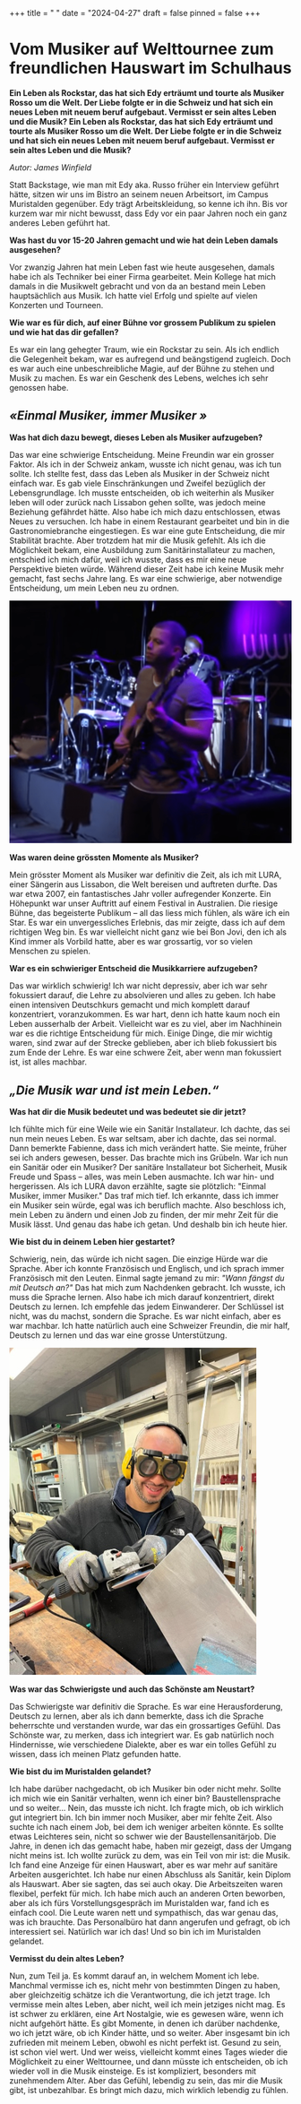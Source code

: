 +++
title = " "
date = "2024-04-27"
draft = false
pinned = false
+++
# **Vom Musiker auf Welttournee zum freundlichen Hauswart im Schulhaus**

**Ein Leben als Rockstar, das hat sich Edy erträumt und tourte als Musiker Rosso um die Welt. Der Liebe folgte er in die Schweiz und hat sich ein neues Leben mit neuem beruf aufgebaut. Vermisst er sein altes Leben und die Musik? Ein Leben als Rockstar, das hat sich Edy erträumt und tourte als Musiker Rosso um die Welt. Der Liebe folgte er in die Schweiz und hat sich ein neues Leben mit neuem beruf aufgebaut. Vermisst er sein altes Leben und die Musik?**

   *Autor: James Winfield*

Statt Backstage, wie man mit Edy aka. Russo früher ein Interview geführt hätte, sitzen wir uns im Bistro an seinem neuen Arbeitsort, im Campus Muristalden gegenüber. Edy trägt Arbeitskleidung, so kenne ich ihn. Bis vor kurzem war mir nicht bewusst, dass Edy vor ein paar Jahren noch ein ganz anderes Leben geführt hat.

**Was hast du vor 15-20 Jahren gemacht und wie hat dein Leben damals ausgesehen?**

Vor zwanzig Jahren hat mein Leben fast wie heute ausgesehen, damals habe ich als Techniker bei einer Firma gearbeitet. Mein Kollege hat mich damals in die Musikwelt gebracht und von da an bestand mein Leben hauptsächlich aus Musik. Ich hatte viel Erfolg und spielte auf vielen Konzerten und Tourneen.

**Wie war es für dich, auf einer Bühne vor grossem Publikum zu spielen und wie hat das dir gefallen?**

Es war ein lang gehegter Traum, wie ein Rockstar zu sein. Als ich endlich die Gelegenheit bekam, war es aufregend und beängstigend zugleich. Doch es war auch eine unbeschreibliche Magie, auf der Bühne zu stehen und Musik zu machen. Es war ein Geschenk des Lebens, welches ich sehr genossen habe.

## ***«Einmal Musiker, immer Musiker »***

**Was hat dich dazu bewegt, dieses Leben als Musiker aufzugeben?**

Das war eine schwierige Entscheidung. Meine Freundin war ein grosser Faktor. Als ich in der Schweiz ankam, wusste ich nicht genau, was ich tun sollte. Ich stellte fest, dass das Leben als Musiker in der Schweiz nicht einfach war. Es gab viele Einschränkungen und Zweifel bezüglich der Lebensgrundlage. Ich musste entscheiden, ob ich weiterhin als Musiker leben will oder zurück nach Lissabon gehen sollte, was jedoch meine Beziehung gefährdet hätte. Also habe ich mich dazu entschlossen, etwas Neues zu versuchen. Ich habe in einem Restaurant gearbeitet und bin in die Gastronomiebranche eingestiegen. Es war eine gute Entscheidung, die mir Stabilität brachte. Aber trotzdem hat mir die Musik gefehlt. Als ich die Möglichkeit bekam, eine Ausbildung zum Sanitärinstallateur zu machen, entschied ich mich dafür, weil ich wusste, dass es mir eine neue Perspektive bieten würde. Während dieser Zeit habe ich keine Musik mehr gemacht, fast sechs Jahre lang. Es war eine schwierige, aber notwendige Entscheidung, um mein Leben neu zu ordnen.

![ Edy (aka. Russo) auf Tour mit Lura 2012  Lura - Terre De Blues 2012 (youtube.com)](screenshot-2024-03-19-150520-1-.png)

**Was waren deine grössten Momente als Musiker?**

Mein grösster Moment als Musiker war definitiv die Zeit, als ich mit LURA, einer Sängerin aus Lissabon, die Welt bereisen und auftreten durfte. Das war etwa 2007, ein fantastisches Jahr voller aufregender Konzerte. Ein Höhepunkt war unser Auftritt auf einem Festival in Australien. Die riesige Bühne, das begeisterte Publikum – all das liess mich fühlen, als wäre ich ein Star. Es war ein unvergessliches Erlebnis, das mir zeigte, dass ich auf dem richtigen Weg bin. Es war vielleicht nicht ganz wie bei Bon Jovi, den ich als Kind immer als Vorbild hatte, aber es war grossartig, vor so vielen Menschen zu spielen.

**War es ein schwieriger Entscheid die Musikkarriere aufzugeben?**

Das war wirklich schwierig! Ich war nicht depressiv, aber ich war sehr fokussiert darauf, die Lehre zu absolvieren und alles zu geben. Ich habe einen intensiven Deutschkurs gemacht und mich komplett darauf konzentriert, voranzukommen. Es war hart, denn ich hatte kaum noch ein Leben ausserhalb der Arbeit. Vielleicht war es zu viel, aber im Nachhinein war es die richtige Entscheidung für mich. Einige Dinge, die mir wichtig waren, sind zwar auf der Strecke geblieben, aber ich blieb fokussiert bis zum Ende der Lehre. Es war eine schwere Zeit, aber wenn man fokussiert ist, ist alles machbar.

## ***„Die Musik war und ist mein Leben.“***

**Was hat dir die Musik bedeutet und was bedeutet sie dir jetzt?**

Ich fühlte mich für eine Weile wie ein Sanitär Installateur. Ich dachte, das sei nun mein neues Leben. Es war seltsam, aber ich dachte, das sei normal. Dann bemerkte Fabienne, dass ich mich verändert hatte. Sie meinte, früher sei ich anders gewesen, besser. Das brachte mich ins Grübeln. War ich nun ein Sanitär oder ein Musiker? Der sanitäre Installateur bot Sicherheit, Musik Freude und Spass – alles, was mein Leben ausmachte. Ich war hin- und hergerissen. Als ich LURA davon erzählte, sagte sie plötzlich: "Einmal Musiker, immer Musiker." Das traf mich tief. Ich erkannte, dass ich immer ein Musiker sein würde, egal was ich beruflich machte. Also beschloss ich, mein Leben zu ändern und einen Job zu finden, der mir mehr Zeit für die Musik lässt. Und genau das habe ich getan. Und deshalb bin ich heute hier.

**Wie bist du in deinem Leben hier gestartet?**

Schwierig, nein, das würde ich nicht sagen. Die einzige Hürde war die Sprache. Aber ich konnte Französisch und Englisch, und ich sprach immer Französisch mit den Leuten. Einmal sagte jemand zu mir: *"Wann fängst du mit Deutsch an?"* Das hat mich zum Nachdenken gebracht. Ich wusste, ich muss die Sprache lernen. Also habe ich mich darauf konzentriert, direkt Deutsch zu lernen. Ich empfehle das jedem Einwanderer. Der Schlüssel ist nicht, was du machst, sondern die Sprache. Es war nicht einfach, aber es war machbar. Ich hatte natürlich auch eine Schweizer Freundin, die mir half, Deutsch zu lernen und das war eine grosse Unterstützung.

![ Edy bei der Arbeit im Muristalden](screenshot-2024-03-19-151858.png)

**Was war das Schwierigste und auch das Schönste am Neustart?**

Das Schwierigste war definitiv die Sprache. Es war eine Herausforderung, Deutsch zu lernen, aber als ich dann bemerkte, dass ich die Sprache beherrschte und verstanden wurde, war das ein grossartiges Gefühl. Das Schönste war, zu merken, dass ich integriert war. Es gab natürlich noch Hindernisse, wie verschiedene Dialekte, aber es war ein tolles Gefühl zu wissen, dass ich meinen Platz gefunden hatte.

**Wie bist du im Muristalden gelandet?**

Ich habe darüber nachgedacht, ob ich Musiker bin oder nicht mehr. Sollte ich mich wie ein Sanitär verhalten, wenn ich einer bin? Baustellensprache und so weiter... Nein, das musste ich nicht. Ich fragte mich, ob ich wirklich gut integriert bin. Ich bin immer noch Musiker, aber mir fehlte Zeit. Also suchte ich nach einem Job, bei dem ich weniger arbeiten könnte. Es sollte etwas Leichteres sein, nicht so schwer wie der Baustellensanitärjob. Die Jahre, in denen ich das gemacht habe, haben mir gezeigt, dass der Umgang nicht meins ist. Ich wollte zurück zu dem, was ein Teil von mir ist: die Musik. Ich fand eine Anzeige für einen Hauswart, aber es war mehr auf sanitäre Arbeiten ausgerichtet. Ich habe nur einen Abschluss als Sanitär, kein Diplom als Hauswart. Aber sie sagten, das sei auch okay. Die Arbeitszeiten waren flexibel, perfekt für mich. Ich habe mich auch an anderen Orten beworben, aber als ich fürs Vorstellungsgespräch im Muristalden war, fand ich es einfach cool. Die Leute waren nett und sympathisch, das war genau das, was ich brauchte. Das Personalbüro hat dann angerufen und gefragt, ob ich interessiert sei. Natürlich war ich das! Und so bin ich im Muristalden gelandet.

**Vermisst du dein altes Leben?**

Nun, zum Teil ja. Es kommt darauf an, in welchem Moment ich lebe. Manchmal vermisse ich es, nicht mehr von bestimmten Dingen zu haben, aber gleichzeitig schätze ich die Verantwortung, die ich jetzt trage. Ich vermisse mein altes Leben, aber nicht, weil ich mein jetziges nicht mag. Es ist schwer zu erklären, eine Art Nostalgie, wie es gewesen wäre, wenn ich nicht aufgehört hätte. Es gibt Momente, in denen ich darüber nachdenke, wo ich jetzt wäre, ob ich Kinder hätte, und so weiter. Aber insgesamt bin ich zufrieden mit meinem Leben, obwohl es nicht perfekt ist. Gesund zu sein, ist schon viel wert. Und wer weiss, vielleicht kommt eines Tages wieder die Möglichkeit zu einer Welttournee, und dann müsste ich entscheiden, ob ich wieder voll in die Musik einsteige. Es ist kompliziert, besonders mit zunehmendem Alter. Aber das Gefühl, lebendig zu sein, das mir die Musik gibt, ist   unbezahlbar. Es bringt mich dazu, mich wirklich lebendig zu fühlen.